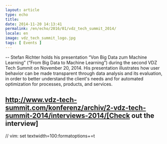 ```yaml
---
layout: article
type: echo
title:
date: 2014-11-20 14:13:41
permalink: /en/echo/2016/01/vdz_tech_summit_2014/
locale: en
image: vdz_tech_summit_logo.jpg
tags: [ Events ]
---
```



--
Stefan Richter holds his presentation “Von Big Data zum Machine Learning” (“From Big Data to Machine Learning”) during the second VDZ Tech Summit on November 20, 2014. His presentation illustrates how user behavior can be made transparent through data analysis and its evaluation, in order to better understand the client's needs and for automated optimization for processes, products, and services. 

http://www.vdz-tech-summit.com/konferenz/archiv/2-vdz-tech-summit-2014/interviews-2014/[Check out the interview]
--

// vim: set textwidth=100:formatoptions+=t
